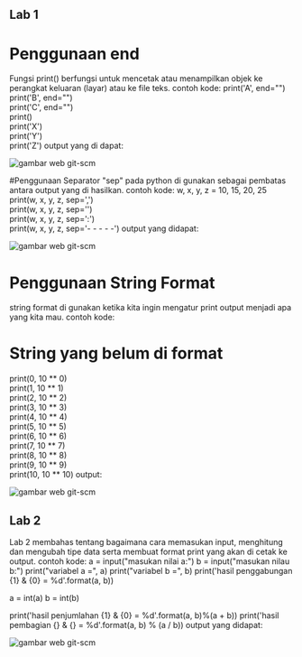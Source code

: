 ## Lab 1

# Penggunaan end
Fungsi print() berfungsi untuk mencetak atau menampilkan objek ke perangkat keluaran (layar) atau ke file teks.
contoh kode:
print('A', end="")  
print('B', end="")  
print('C', end="")  
print()  
print('X')  
print('Y')  
print('Z')
output yang di dapat:

![gambar web git-scm](https://github.com/putrinabila2301/latihan-2/blob/master/img/img_1.png)

#Penggunaan Separator
"sep" pada python di gunakan sebagai pembatas antara output yang di hasilkan.
contoh kode:
 w, x, y, z = 10, 15, 20, 25  
print(w, x, y, z, sep=',')  
print(w, x, y, z, sep='')  
print(w, x, y, z, sep=':')  
print(w, x, y, z, sep='- - - - -')
output yang didapat:

![gambar web git-scm](https://github.com/putrinabila2301/latihan-2/blob/master/img/img_2.png)

# Penggunaan String Format
string format di gunakan ketika kita ingin mengatur print output menjadi apa yang kita mau.
contoh kode:
# String yang belum di format
print(0, 10 ** 0)  
print(1, 10 ** 1)  
print(2, 10 ** 2)  
print(3, 10 ** 3)  
print(4, 10 ** 4)  
print(5, 10 ** 5)  
print(6, 10 ** 6)  
print(7, 10 ** 7)  
print(8, 10 ** 8)  
print(9, 10 ** 9)  
print(10, 10 ** 10)
output:

![gambar web git-scm](https://github.com/putrinabila2301/latihan-2/blob/master/img/img_3.png)


## Lab 2
Lab 2 membahas tentang bagaimana cara memasukan input, menghitung dan mengubah tipe data serta membuat format print yang akan di cetak ke output.
contoh kode:
a = input("masukan nilai a:")
b = input("masukan nilau b:")
print("variabel a =", a)
print("variabel b =", b)
print('hasil penggabungan {1} & {0} = %d'.format(a, b))

a = int(a)
b = int(b)

print('hasil penjumlahan {1} & {0} = %d'.format(a, b)%(a + b))
print('hasil pembagian {} & {} = %d'.format(a, b) % (a / b))
output yang didapat:

![gambar web git-scm](https://github.com/putrinabila2301/latihan-2/blob/master/img/img_4.png)

